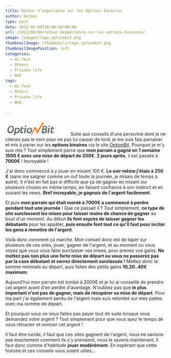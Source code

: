 ```yaml
---
title: Retour d’expérience sur les Options binaires
author: Deimos
type: post
date: 2012-06-04T10:00:44+00:00
url: /2012/06/04/retour-dexperience-sur-les-options-binaires/
image: /images/logo_optionbit.png
thumbnailImage: /thumbnails/logo_optionbit.png
thumbnailImagePosition: left
categories:
  - Hi-Tech
  - Others
  - Private life
  - Web
tags:
  - Hi-Tech
  - Others
  - Private life
  - Web

---
```

![optionbit](/images/logo_optionbit.png)
Suite aux conseils d'une personne dont je ne citerais pas le nom pour ne pas lui causer de tord, je me suis fais parrainer et mis à parier sur les **options binaires** via le site [OptionBit](http://www.optionbit.com/). Pourquoi je m'y suis mis ? Tout simplement parce que **mon parrain a gagné en 1 semaine 1500 € avec une mise de départ de 200€**. **2 jours après**, il est passée à **7000€** ! Incroyable !

J'ai donc commencé à y jouer en misant 100 €. **Le soir même j'étais à 250 €** (sans me saigner comme un ouf toute la journée, je misais de temps à autre). Il n'est en fait pas si difficile que ça de gagner en misant sur plusieurs choses en même temps, en faisant confiance à son instinct et en suivant les news. **Bref incroyable, je gagnais de l'argent facilement**.

Et puis **mon parrain qui était monté à 7000€ a commencé à perdre pendant tout une journée** ! Que ce passait il ? Tout simplement, **ce type de site surclassent les mises pour laisser moins de chance de gagner** au bout d'un moment. Au début **ils font exprès de laisser gagner les débutants** pour les appâter, **puis ensuite font tout ce qu'il faut pour inciter les gens à remettre de l'argent**.

Voilà donc comment ça marche. Mon conseil donc est de taper sur plusieurs de ces sites, jouer, gagner de l'argent, et au moment ou vous voyez que vous vous faire surclasser vos mises, pour prenez vos gains. **Ne mettez pas non plus une forte mise de départ ou vous ne passerez pas par la case débutant et serrez directement surclassés !** Mettez donc la somme minimale au départ, puis faites des petits gains **10,20..40€ maximum**.

Aujourd'hui mon parrain est tombé à 2000€ et je lui ai conseillé de prendre cet argent avant d'en perdre d'avantage. N'oubliez pas que **le plus important n'est pas de gagner, mais de récupérer sa mise de départ**. Pour ma part j'ai également perdu de l'argent mais suis retombé sur mes pattes avec ma somme de départ.

Et pourquoi vous ne vous faites pas payer tout de suite lorsque vous demandez votre argent ? Tout simplement pour que vous ayez le temps de vous rétracter et remiser cet argent !

Il faut être lucide, il faut que ces sites gagnent de l'argent, nous ne savions pas exactement comment ils s'y prenaient, nous le savons maintenant, il faut donc comme d'habitude **jouer modérément**. En espérant que cette histoire et ces conseils vous soient utiles...